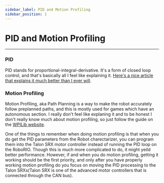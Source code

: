 ```yaml
---
sidebar_label: PID and Motion Profiling
sidebar_position: 1
---
```


# PID and Motion Profiling

---

### PID

PID stands for proportional-integral-derivative. It's a form of closed loop control, and that's basically all I feel like explaining it. [Here's a nice article that explains it much better than I ever will](https://docs.wpilib.org/pt/latest/docs/software/advanced-controls/introduction/index.html).

### Motion Profiling

Motion Profiling, aka Path Planning is a way to make the robot accurately follow preplanned paths, and this is mostly used for games which have an autonomous section. I really don't feel like explaning it and to be honest I don't really know much about motion profiling, so just follow the guide on the [WPILib website](https://docs.wpilib.org/en/latest/docs/software/pathplanning/index.html).

One of the things to remember when doing motion profiling is that when you do get the PID parameters from the Robot charectarizer, you can program them into the Talon SRX motor controller instead of running the PID loop on the RoboRIO. Though this is much more complicated to do, it might yeild better performance. However, if and when you do motion profiling, getting it working should be the first priority, and only after you have properly working motion profiling do you focus on moving the PID processing to the Talon SRXs(Talon SRX is one of the advanced motor controllers that is connected through the CAN bus).
